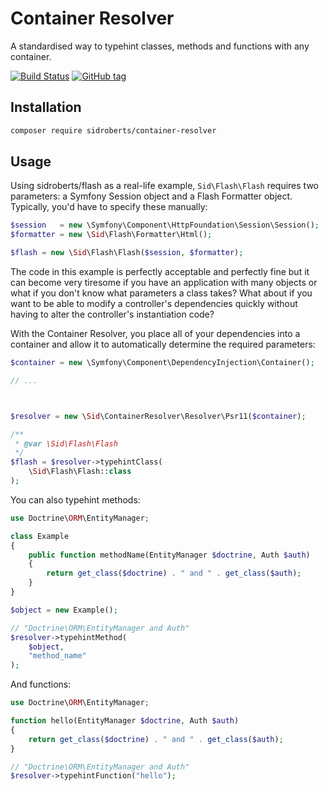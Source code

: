 # Container Resolver

A standardised way to typehint classes, methods and functions with any container.

[![Build Status](https://travis-ci.org/SidRoberts/container-resolver.svg?branch=master)](https://travis-ci.org/SidRoberts/container-resolver)
[![GitHub tag](https://img.shields.io/github/tag/sidroberts/container-resolver.svg?maxAge=2592000)]()



## Installation

```bash
composer require sidroberts/container-resolver
```



## Usage

Using sidroberts/flash as a real-life example, `Sid\Flash\Flash` requires two parameters: a Symfony Session object and a Flash Formatter object. Typically, you'd have to specify these manually:

```php
$session   = new \Symfony\Component\HttpFoundation\Session\Session();
$formatter = new \Sid\Flash\Formatter\Html();

$flash = new \Sid\Flash\Flash($session, $formatter);
```

The code in this example is perfectly acceptable and perfectly fine but it can become very tiresome if you have an application with many objects or what if you don't know what parameters a class takes? What about if you want to be able to modify a controller's dependencies quickly without having to alter the controller's instantiation code?

With the Container Resolver, you place all of your dependencies into a container and allow it to automatically determine the required parameters:

```php
$container = new \Symfony\Component\DependencyInjection\Container();

// ...



$resolver = new \Sid\ContainerResolver\Resolver\Psr11($container);

/**
 * @var \Sid\Flash\Flash
 */
$flash = $resolver->typehintClass(
    \Sid\Flash\Flash::class
);
```

You can also typehint methods:

```php
use Doctrine\ORM\EntityManager;

class Example
{
    public function methodName(EntityManager $doctrine, Auth $auth)
    {
        return get_class($doctrine) . " and " . get_class($auth);
    }
}

$object = new Example();

// "Doctrine\ORM\EntityManager and Auth"
$resolver->typehintMethod(
    $object,
    "method_name"
);
```

And functions:

```php
use Doctrine\ORM\EntityManager;

function hello(EntityManager $doctrine, Auth $auth)
{
    return get_class($doctrine) . " and " . get_class($auth);
}

// "Doctrine\ORM\EntityManager and Auth"
$resolver->typehintFunction("hello");
```
